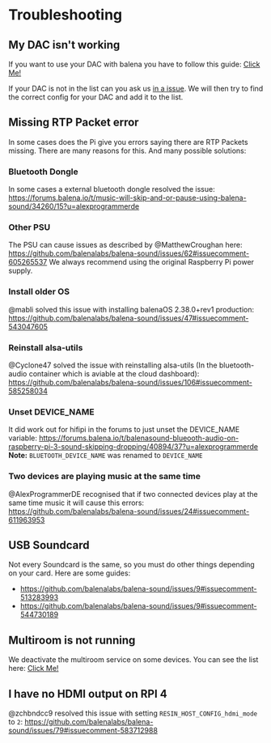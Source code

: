 # Troubleshooting

## My DAC isn't working

If you want to use your DAC with balena you have to follow this guide: [Click Me!](https://github.com/balenalabs/balena-sound/blob/master/DAC_configuration.md#dac-configuration)

If your DAC is not in the list can you ask us [in a issue](https://github.com/balenalabs/balena-sound/issues). We will then try to find the correct config for your DAC and add it to the list.

## Missing RTP Packet error
In some cases does the Pi give you errors saying there are RTP Packets missing.
There are many reasons for this. And many possible solutions:
### Bluetooth Dongle
In some cases a external bluetooth dongle resolved the issue: https://forums.balena.io/t/music-will-skip-and-or-pause-using-balena-sound/34260/15?u=alexprogrammerde
### Other PSU
The PSU can cause issues as described by @MatthewCroughan here: https://github.com/balenalabs/balena-sound/issues/62#issuecomment-605265537
We always recommend using the original Raspberry Pi power supply.
### Install older OS
@mabli solved this issue with installing balenaOS 2.38.0+rev1 production: https://github.com/balenalabs/balena-sound/issues/47#issuecomment-543047605
### Reinstall alsa-utils
@Cyclone47 solved the issue with reinstalling alsa-utils (In the bluetooth-audio container which is aviable at the cloud dashboard): https://github.com/balenalabs/balena-sound/issues/106#issuecomment-585258034
### Unset DEVICE_NAME
It did work out for hifipi in the forums to just unset the DEVICE_NAME variable: https://forums.balena.io/t/balenasound-blueooth-audio-on-raspberry-pi-3-sound-skipping-dropping/40894/37?u=alexprogrammerde
**Note:** `BLUETOOTH_DEVICE_NAME` was renamed to `DEVICE_NAME`
### Two devices are playing music at the same time
@AlexProgrammerDE recognised that if two connected devices play at the same time music it will cause this errors: https://github.com/balenalabs/balena-sound/issues/24#issuecomment-611963953

## USB Soundcard
Not every Soundcard is the same, so you must do other things depending on your card. Here are some guides:

* https://github.com/balenalabs/balena-sound/issues/9#issuecomment-513283993 
* https://github.com/balenalabs/balena-sound/issues/9#issuecomment-544730189

## Multiroom is not running
We deactivate the multiroom service on some devices. You can see the list here: [Click Me!](https://github.com/balenalabs/balena-sound/blob/master/DeviceSupport.md)
## I have no HDMI output on RPI 4
@zchbndcc9 resolved this issue with setting `RESIN_HOST_CONFIG_hdmi_mode` to `2`: https://github.com/balenalabs/balena-sound/issues/79#issuecomment-583712988
